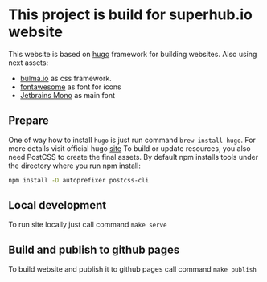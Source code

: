 # This project is build for superhub.io website

This website is based on [hugo](https://gohugo.io/) framework for building websites. Also using next assets:

- [bulma.io](https://bulma.io/) as css framework.
- [fontawesome](https://fontawesome.com/) as font for icons
- [Jetbrains Mono](https://www.jetbrains.com/lp/mono/) as main font

## Prepare

One of way how to install `hugo` is just run command `brew install hugo`. For more details visit official hugo [site](https://gohugo.io/getting-started/installing/)
To build or update resources, you also need PostCSS to create the final assets. By default npm installs tools under the directory where you run npm install:

```bash
npm install -D autoprefixer postcss-cli
```

## Local development

To run site locally just call command `make serve`

## Build and publish to github pages

To build website and publish it to github pages call command `make publish`
